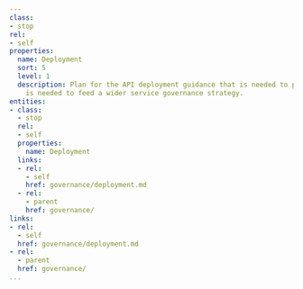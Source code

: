 ```yaml
---
class:
- stop
rel:
- self
properties:
  name: Deployment
  sort: 5
  level: 1
  description: Plan for the API deployment guidance that is needed to provide what
    is needed to feed a wider service governance strategy.
entities:
- class:
  - stop
  rel:
  - self
  properties:
    name: Deployment
  links:
  - rel:
    - self
    href: governance/deployment.md
  - rel:
    - parent
    href: governance/
links:
- rel:
  - self
  href: governance/deployment.md
- rel:
  - parent
  href: governance/
...
```

